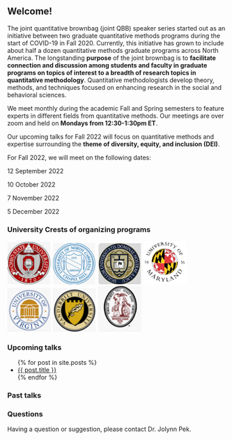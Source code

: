 <h2>Welcome!</h2>

<p>The joint quantitative brownbag (joint QBB) speaker series
started out as an initiative between two graduate quantitative methods programs
during the start of COVID-19 in Fall 2020. Currently, this initiative has grown
to include about half a dozen quantitative methods graduate programs across
North America. The longstanding <b>purpose</b> of the joint brownbag is to <b>facilitate
connection and discussion among students and faculty in graduate programs on
topics of interest to a breadth of research topics in quantitative methodology</b>.
Quantitative methodologists develop theory, methods, and techniques focused on
enhancing research in the social and behavioral sciences.</p>

<p>We meet monthly during the academic Fall and Spring
semesters to feature experts in different fields from quantitative methods. Our
meetings are over zoom and held on <b>Mondays from 12:30-1:30pm ET</b>.</p>

<p>Our upcoming talks for Fall 2022 will focus on quantitative
methods and expertise surrounding the <b>theme of diversity, equity, and
inclusion (DEI)</b>.</p>

<p>For Fall 2022, we will meet on the following dates:</p>

<p>12 September 2022</p>

<p>10 October 2022</p>

<p>7 November 2022</p>

<p>5 December 2022</p>


<h3>University Crests of organizing programs</h3>

<p float="left">
  <img src="/assets/images/image008.png" width="100" />
  <img src="/assets/images/image002.png" width="100" />
  <img src="/assets/images/image006.png" width="100" />
  <img src="/assets/images/image004.jpg" width="100" />
  <img src="/assets/images/image001.png" width="100" />
  <img src="/assets/images/image009.png" width="100" />
  <img src="/assets/images/image010.png" width="100" />
</p>

### Upcoming talks

<ul>
  {% for post in site.posts %}
    <li>
      <a href="{{ post.url }}">{{ post.title }}</a>
    </li>
  {% endfor %}
</ul>

### Past talks

### Questions

Having a question or suggestion, please contact Dr. Jolynn Pek.
